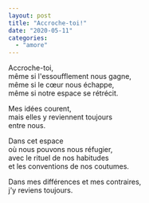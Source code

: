```yaml
---
layout: post
title: "Accroche-toi!"
date: "2020-05-11"
categories:
  - "amore"
---
```


Accroche-toi,  
même si l'essoufflement nous gagne,  
même si le cœur nous échappe,  
même si notre espace se rétrécit.  

Mes idées courent,  
mais elles y reviennent toujours  
entre nous.  

Dans cet espace  
où nous pouvons nous réfugier,  
avec le rituel de nos habitudes  
et les conventions de nos coutumes.  

Dans mes différences et mes contraires,  
j'y reviens toujours.  
